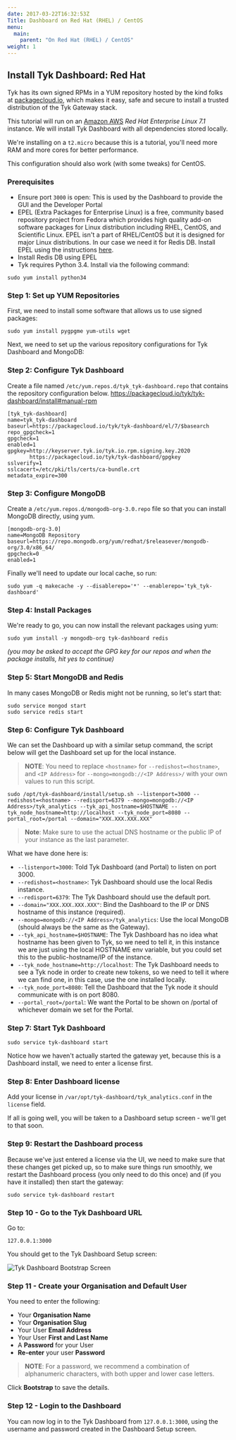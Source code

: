 ```yaml
---
date: 2017-03-22T16:32:53Z
Title: Dashboard on Red Hat (RHEL) / CentOS
menu:
  main:
    parent: "On Red Hat (RHEL) / CentOS"
weight: 1 
---
```



## <a name="install-dashboard"></a>Install Tyk Dashboard: Red Hat

Tyk has its own signed RPMs in a YUM repository hosted by the kind folks at [packagecloud.io][1], which makes it easy, safe and secure to install a trusted distribution of the Tyk Gateway stack.

This tutorial will run on an [Amazon AWS][2] *Red Hat Enterprise Linux 7.1* instance. We will install Tyk Dashboard with all dependencies stored locally.

We're installing on a `t2.micro` because this is a tutorial, you'll need more RAM and more cores for better performance.

This configuration should also work (with some tweaks) for CentOS.

### Prerequisites

*   Ensure port `3000` is open: This is used by the Dashboard to provide the GUI and the Developer Portal
*   EPEL (Extra Packages for Enterprise Linux) is a free, community based repository project from Fedora which provides high quality add-on software packages for Linux distribution including RHEL, CentOS, and Scientific Linux. EPEL isn't a part of RHEL/CentOS but it is designed for major Linux distributions. In our case we need it for Redis DB. Install EPEL using the instructions [here][3].
*   Install Redis DB using EPEL
*   Tyk requires Python 3.4. Install via the following command:

```{.copyWrapper}
sudo yum install python34
```

### Step 1: Set up YUM Repositories

First, we need to install some software that allows us to use signed packages:
```{.copyWrapper}
sudo yum install pygpgme yum-utils wget
```


Next, we need to set up the various repository configurations for Tyk Dashboard and MongoDB:

### Step 2: Configure Tyk Dashboard

Create a file named `/etc/yum.repos.d/tyk_tyk-dashboard.repo` that contains the repository configuration below. https://packagecloud.io/tyk/tyk-dashboard/install#manual-rpm
```{.copyWrapper}
[tyk_tyk-dashboard]
name=tyk_tyk-dashboard
baseurl=https://packagecloud.io/tyk/tyk-dashboard/el/7/$basearch
repo_gpgcheck=1
gpgcheck=1
enabled=1
gpgkey=http://keyserver.tyk.io/tyk.io.rpm.signing.key.2020
       https://packagecloud.io/tyk/tyk-dashboard/gpgkey
sslverify=1
sslcacert=/etc/pki/tls/certs/ca-bundle.crt
metadata_expire=300
```

### Step 3: Configure MongoDB

Create a `/etc/yum.repos.d/mongodb-org-3.0.repo` file so that you can install MongoDB directly, using yum.
```{.copyWrapper}
[mongodb-org-3.0]
name=MongoDB Repository
baseurl=https://repo.mongodb.org/yum/redhat/$releasever/mongodb-org/3.0/x86_64/
gpgcheck=0
enabled=1
```

Finally we'll need to update our local cache, so run:
```{.copyWrapper}
sudo yum -q makecache -y --disablerepo='*' --enablerepo='tyk_tyk-dashboard'
```

### Step 4: Install Packages

We're ready to go, you can now install the relevant packages using yum:
```{.copyWrapper}
sudo yum install -y mongodb-org tyk-dashboard redis
```

*(you may be asked to accept the GPG key for our repos and when the package installs, hit yes to continue)*

### Step 5: Start MongoDB and Redis

In many cases MongoDB or Redis might not be running, so let's start that:
```{.copyWrapper}
sudo service mongod start
sudo service redis start
```

### Step 6: Configure Tyk Dashboard

We can set the Dashboard up with a similar setup command, the script below will get the Dashboard set up for the local instance.

> **NOTE**: You need to replace `<hostname>` for `--redishost=<hostname>`, and `<IP Address>` for `--mongo=mongodb://<IP Address>/` with your own values to run this script.

```{.copyWrapper}
sudo /opt/tyk-dashboard/install/setup.sh --listenport=3000 --redishost=<hostname> --redisport=6379 --mongo=mongodb://<IP Address>/tyk_analytics --tyk_api_hostname=$HOSTNAME --tyk_node_hostname=http://localhost --tyk_node_port=8080 --portal_root=/portal --domain="XXX.XXX.XXX.XXX"
```

> **Note**: Make sure to use the actual DNS hostname or the public IP of your instance as the last parameter.

What we have done here is:

*   `--listenport=3000`: Told Tyk Dashboard (and Portal) to listen on port 3000.
*   `--redishost=<hostname>`: Tyk Dashboard should use the local Redis instance.
*   `--redisport=6379`: The Tyk Dashboard should use the default port.
*   `--domain="XXX.XXX.XXX.XXX"`: Bind the Dashboard to the IP or DNS hostname of this instance (required).
*   `--mongo=mongodb://<IP Address>/tyk_analytics`: Use the local MongoDB (should always be the same as the Gateway).
*   `--tyk_api_hostname=$HOSTNAME`: The Tyk Dashboard has no idea what hostname has been given to Tyk, so we need to tell it, in this instance we are just using the local HOSTNAME env variable, but you could set this to the public-hostname/IP of the instance.
*   `--tyk_node_hostname=http://localhost`: The Tyk Dashboard needs to see a Tyk node in order to create new tokens, so we need to tell it where we can find one, in this case, use the one installed locally.
*   `--tyk_node_port=8080`: Tell the Dashboard that the Tyk node it should communicate with is on port 8080.
*   `--portal_root=/portal`: We want the Portal to be shown on /portal of whichever domain we set for the Portal.

### Step 7: Start Tyk Dashboard
```{.copyWrapper}
sudo service tyk-dashboard start
```


Notice how we haven't actually started the gateway yet, because this is a Dashboard install, we need to enter a license first.

### Step 8: Enter Dashboard license

Add your license in `/var/opt/tyk-dashboard/tyk_analytics.conf` in the `license` field.

If all is going well, you will be taken to a Dashboard setup screen - we'll get to that soon.

### Step 9: Restart the Dashboard process

Because we've just entered a license via the UI, we need to make sure that these changes get picked up, so to make sure things run smoothly, we restart the Dashboard process (you only need to do this once) and (if you have it installed) then start the gateway:
```{.copyWrapper}
sudo service tyk-dashboard restart 
```

### Step 10 - Go to the Tyk Dashboard URL

Go to:

```{copy.Wrapper}
127.0.0.1:3000
```

You should get to the Tyk Dashboard Setup screen:

![Tyk Dashboard Bootstrap Screen](/docs/img/dashboard/system-management/bootstrap_screen.png)

### Step 11 - Create your Organisation and Default User

You need to enter the following:

* Your **Organisation Name**
* Your **Organisation Slug**
* Your User **Email Address**
* Your User **First and Last Name**
* A **Password** for your User
* **Re-enter** your user **Password**

> **NOTE**: For a password, we recommend a combination of alphanumeric characters, with both upper and lower case letters.

Click **Bootstrap** to save the details.

### Step 12 - Login to the Dashboard

You can now log in to the Tyk Dashboard from `127.0.0.1:3000`, using the username and password created in the Dashboard Setup screen.


 [1]: https://packagecloud.io
 [2]: http://aws.amazon.com
 [3]: http://fedoraproject.org/wiki/EPEL#How_can_I_use_these_extra_packages.3F
